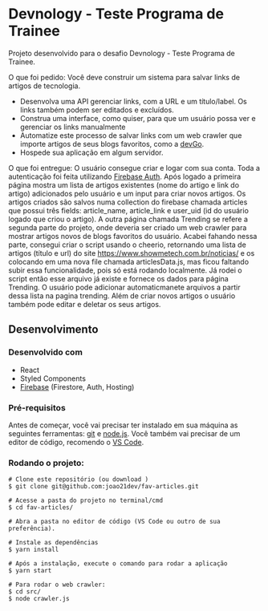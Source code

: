 # Devnology - Teste Programa de Trainee

Projeto desenvolvido para o desafio Devnology - Teste Programa de Trainee.

O que foi pedido: 
Você deve construir um sistema para salvar links de artigos de tecnologia. 
- Desenvolva uma API gerenciar links, com a URL e um título/label. Os links também podem ser editados e excluídos.
- Construa uma interface, como quiser, para que um usuário possa ver e gerenciar os links manualmente
- Automatize este processo de salvar links com um web crawler que importe artigos de seus blogs favoritos, como a [devGo](https://devgo.com.br/).
- Hospede sua aplicação em algum servidor.


O que foi entregue: O usuário consegue criar e logar com sua conta. Toda a autenticação foi feita utilizando [Firebase Auth](https://firebase.google.com/firebase/authentication
). Após logado a primeira página mostra um lista de artigos existentes (nome do artigo e link do artigo) adicionados pelo usuário e um input para criar novos artigos. Os artigos criados são salvos numa collection do firebase chamada articles que possui três fields: article_name, article_link e user_uid (id do usuário logado que criou o artigo). A outra página chamada Trending se refere a segunda parte do projeto, onde deveria ser criado um web crawler para mostrar artigos novos de blogs favoritos do usuário. Acabei fahando nessa parte, consegui criar o script usando o cheerio, retornando uma lista de artigos (título e url) do site https://www.showmetech.com.br/noticias/ e os colocando em uma nova file chamada articlesData.js, mas ficou faltando subir essa funcionalidade, pois só está rodando localmente. Já rodei o script então esse arquivo já existe e fornece os dados para página Trending. O usuário pode adicionar automaticmanete arquivos a partir dessa lista na pagina trending. Além de criar novos artigos o usuário também pode editar e deletar os seus artigos.

## Desenvolvimento

### Desenvolvido com
- React
- Styled Components
- [Firebase](https://firebase.google.com/firebase) (Firestore, Auth, Hosting)

### Pré-requisitos
Antes de começar, você vai precisar ter instalado em sua máquina as seguintes ferramentas:
[git](https://git-scm.com) e [node.js](https://nodejs.org/en/).
Você também vai precisar de um editor de código, recomendo o [VS Code](https://code.visualstudio.com/).

### Rodando o projeto:

```shell
# Clone este repositório (ou download )
$ git clone git@github.com:joao21dev/fav-articles.git

# Acesse a pasta do projeto no terminal/cmd
$ cd fav-articles/

# Abra a pasta no editor de código (VS Code ou outro de sua preferência).

# Instale as dependências
$ yarn install

# Após a instalação, execute o comando para rodar a aplicação
$ yarn start

# Para rodar o web crawler:
$ cd src/
$ node crawler.js
```
